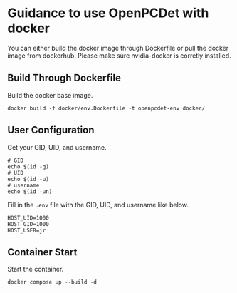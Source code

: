 # Guidance to use OpenPCDet with docker

You can either build the docker image through Dockerfile or pull the docker image from dockerhub. Please make sure nvidia-docker is corretly installed.

## Build Through Dockerfile
Build the docker base image.
```shell script
docker build -f docker/env.Dockerfile -t openpcdet-env docker/
```
## User Configuration
Get your GID, UID, and username.
``` shell
# GID
echo $(id -g)
# UID
echo $(id -u)
# username
echo $(id -un)
```
Fill in the `.env` file with the GID, UID, and username like below.
``` shell
HOST_UID=1000
HOST_GID=1000
HOST_USER=jr
```
## Container Start
Start the container.
``` shell
docker compose up --build -d
```

